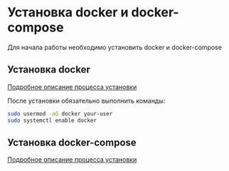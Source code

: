# Установка docker и docker-compose

Для начала работы необходимо установить docker и docker-compose

## Установка docker
[Подробное описание процесса установки](https://docs.docker.com/install/)

После установки обязательно выполнить команды:
```bash
sudo usermod -aG docker your-user
sudo systemctl enable docker
```

## Установка docker-compose
[Подробное описание процесса установки](https://docs.docker.com/compose/install/)
